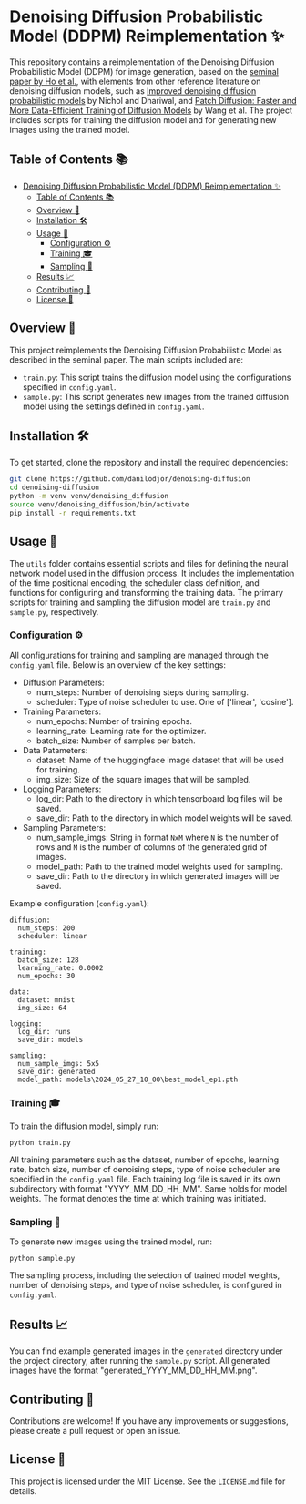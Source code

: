 # Denoising Diffusion Probabilistic Model (DDPM) Reimplementation ✨

This repository contains a reimplementation of the Denoising Diffusion Probabilistic Model (DDPM) for image generation, based on the [seminal paper by Ho et al.](https://arxiv.org/pdf/2006.11239), with elements from other reference literature on denoising diffusion models, such as [Improved denoising diffusion probabilistic models](https://arxiv.org/pdf/2102.09672) by Nichol and Dhariwal, and [Patch Diffusion: Faster and More Data-Efficient Training of Diffusion Models](https://arxiv.org/pdf/2304.12526) by Wang et al. The project includes scripts for training the diffusion model and for generating new images using the trained model.

## Table of Contents 📚

- [Denoising Diffusion Probabilistic Model (DDPM) Reimplementation ✨](#denoising-diffusion-probabilistic-model-ddpm-reimplementation-)
  - [Table of Contents 📚](#table-of-contents-)
  - [Overview 🌟](#overview-)
  - [Installation 🛠️](#installation-️)
  - [Usage 🚀](#usage-)
    - [Configuration ⚙️](#configuration-️)
    - [Training 🎓](#training-)
    - [Sampling 🎨](#sampling-)
  - [Results 📈](#results-)
  - [Contributing 🤝](#contributing-)
  - [License 📄](#license-)

## Overview 🌟

This project reimplements the Denoising Diffusion Probabilistic Model as described in the seminal paper. The main scripts included are:

- `train.py`: This script trains the diffusion model using the configurations specified in `config.yaml`.
- `sample.py`: This script generates new images from the trained diffusion model using the settings defined in `config.yaml`.

## Installation 🛠️

To get started, clone the repository and install the required dependencies:

```bash
git clone https://github.com/danilodjor/denoising-diffusion
cd denoising-diffusion
python -m venv venv/denoising_diffusion
source venv/denoising_diffusion/bin/activate
pip install -r requirements.txt
```

## Usage 🚀

The `utils` folder contains essential scripts and files for defining the neural network model used in the diffusion process. It includes the implementation of the time positional encoding, the scheduler class definition, and functions for configuring and transforming the training data. The primary scripts for training and sampling the diffusion model are `train.py` and `sample.py`, respectively.


### Configuration ⚙️
All configurations for training and sampling are managed through the `config.yaml` file. Below is an overview of the key settings:
- Diffusion Parameters:
  - num_steps: Number of denoising steps during sampling.
  - scheduler: Type of noise scheduler to use. One of ['linear', 'cosine'].
- Training Parameters:
  - num_epochs: Number of training epochs.
  - learning_rate: Learning rate for the optimizer.
  - batch_size: Number of samples per batch.
- Data Patameters:
  - dataset: Name of the huggingface image dataset that will be used for training.
  - img_size: Size of the square images that will be sampled.
- Logging Parameters:
  - log_dir: Path to the directory in which tensorboard log files will be saved.
  - save_dir: Path to the directory in which model weights will be saved.
- Sampling Parameters:
  - num_sample_imgs: String in format `NxM` where `N` is the number of rows and `M` is the number of columns of the generated grid of images.
  - model_path: Path to the trained model weights used for sampling.
  - save_dir: Path to the directory in which generated images will be saved.
    

Example configuration (`config.yaml`):
```
diffusion:
  num_steps: 200
  scheduler: linear

training:
  batch_size: 128
  learning_rate: 0.0002
  num_epochs: 30

data:
  dataset: mnist
  img_size: 64

logging:
  log_dir: runs
  save_dir: models

sampling:
  num_sample_imgs: 5x5
  save_dir: generated
  model_path: models\2024_05_27_10_00\best_model_ep1.pth
```


### Training 🎓
To train the diffusion model, simply run:

`python train.py`

All training parameters such as the dataset, number of epochs, learning rate, batch size, number of denoising steps, type of noise scheduler are specified in the `config.yaml` file.
Each training log file is saved in its own subdirectory with format "YYYY_MM_DD_HH_MM". Same holds for model weights. The format denotes the time at which training was initiated.

### Sampling 🎨
To generate new images using the trained model, run:

`python sample.py`

The sampling process, including the selection of trained model weights, number of denoising steps, and type of noise scheduler, is configured in `config.yaml`.

## Results 📈
You can find example generated images in the `generated` directory under the project directory, after running the `sample.py` script.
All generated images have the format "generated_YYYY_MM_DD_HH_MM.png".

## Contributing 🤝
Contributions are welcome! If you have any improvements or suggestions, please create a pull request or open an issue.

## License 📄
This project is licensed under the MIT License. See the `LICENSE.md` file for details.